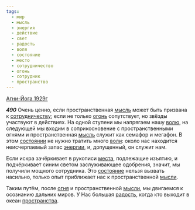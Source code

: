 ```yaml
---
tags:
  - мир
  - мысль
  - энергия
  - действие
  - свет
  - радость
  - воля
  - состояние
  - место
  - сотрудничество
  - огонь
  - сотрудник
  - пространство
---
```


[Агни-Йога 1929г](https://127.0.0.1:4002/agni/1929)

___490___
Очень ценно, если пространственная [мысль](../../../tags/#мысль) может быть призвана к [сотрудничеству](../../../tags/#сотрудничество); если не только [огонь](../../../tags/#огонь) сопутствует, но звёзды участвуют в действиях. На одной ступени мы напрягаем нашу [волю](../../../tags/#воля), на следующей мы входим в соприкосновение с пространственными огнями и пространственная [мысль](../../../tags/#мысль) служит как семафор и мегафон. В этом [состоянии](../../../tags/#[состояние](../../../tags/#состояние)) не нужно тратить много [воли](../../../tags/#воля): около нас находится неисчерпаемый запас [энергии](../../../tags/#энергия), и, допущенный, он служит нам.   

Если искра зачёркивает в рукописи [места](../../../tags/#место), подлежащие изъятию, и подчёркивает синим светом заслуживающее одобрения, значит, мы получили мощного сотрудника. Это [состояние](../../../tags/#состояние) нельзя вызвать насильно, только опыт приближает нас к пространственной [мысли](../../../tags/#мысль).   

Таким путём, после [огня](../../../tags/#огонь) и пространственной [мысли](../../../tags/#мысль), мы двигаемся к осознанию дальних миров. У Нас большая [радость](../../../tags/#радость), когда кто выходит в океан [пространства](../../../tags/#пространство).